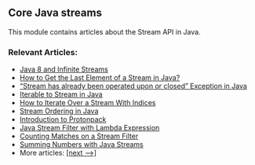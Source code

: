 ## Core Java streams

This module contains articles about the Stream API in Java.

### Relevant Articles: 
- [Java 8 and Infinite Streams](https://www.baeldung.com/java-inifinite-streams)
- [How to Get the Last Element of a Stream in Java?](https://www.baeldung.com/java-stream-last-element)
- [“Stream has already been operated upon or closed” Exception in Java](https://www.baeldung.com/java-stream-operated-upon-or-closed-exception)
- [Iterable to Stream in Java](https://www.baeldung.com/java-iterable-to-stream)
- [How to Iterate Over a Stream With Indices](https://www.baeldung.com/java-stream-indices)
- [Stream Ordering in Java](https://www.baeldung.com/java-stream-ordering)
- [Introduction to Protonpack](https://www.baeldung.com/java-protonpack)
- [Java Stream Filter with Lambda Expression](https://www.baeldung.com/java-stream-filter-lambda)
- [Counting Matches on a Stream Filter](https://www.baeldung.com/java-stream-filter-count)
- [Summing Numbers with Java Streams](https://www.baeldung.com/java-stream-sum)
- More articles: [[next -->]](/../core-java-streams-2)